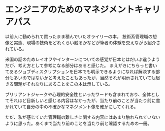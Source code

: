 # エンジニアのためのマネジメントキャリアパス

以前人に勧められて買ったまま積んでいたオライリーの本。
技術系管理職の想像と実態、現場の技術をどれくらい触るかなどが筆者の体験を交えながら紹介されている。

米国の話のためレイオフやインターンについての感覚が日本とはだいぶ違うようだが、考え方として参考になる部分はあると感じた。
まえがきにちらっと書いてあるジョブディスクリプションを日本でも明示できるようになれば解決する部分も多いのではないかと考えたこともあったが、当然それが明示されていても起きる問題がそれなりにあることをこの本は示している。

ブリリアントジャークや心理的安全性といったワードも含まれており、全体としてそれほど目新しいと感じる内容はなかったが、当たり前のことが当たり前に書かれていて自分の中の不確かなマネジメント像を確かにしてくれる。

ただ、私が感じていた管理職の難しさに関する内容にはあまり触れられていないように思った。あくまで当たり前のことを当たり前と確認するための一冊。
